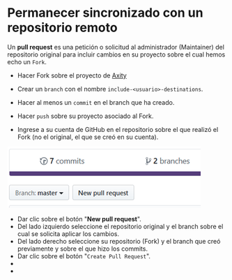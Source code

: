 # Permanecer sincronizado con un repositorio remoto

Un **pull request** es una petición o solicitud al administrador (Maintainer) del repositorio original para incluir cambios en su proyecto sobre el cual hemos echo un `Fork`.

 - Hacer Fork sobre el proyecto de [Axity](https://github.com/achamizoch/axity-collaboration-travel-plans)

 - Crear un `branch` con el nombre `include-<usuario>-destinations`.
 - Hacer al menos un `commit` en el branch que ha creado.
 - Hacer `push` sobre su proyecto asociado al Fork.
 - Ingrese a su cuenta de GitHub en el repositorio sobre el que realizó el Fork (no el original, el que se creó en su cuenta).

![img_13_git_request_01](images/img_13_git_request_01.png)

 - Dar clic sobre el botón "**New pull request**".
 - Del lado izquierdo seleccione el repositorio original y el branch sobre el cual se solicita aplicar los cambios.
 - Del lado derecho seleccione su repositorio (Fork) y el branch que creó previamente y sobre el que hizo los commits.
 - Dar clic sobre el botón "`Create Pull Request`".
 - 
 - 
<!--stackedit_data:
eyJoaXN0b3J5IjpbMTg2NjQ2NTM0NCwtMTUxMTkwMDQwOCwxOT
AzMzY1NzMxLDE5NTEwMTkwODBdfQ==
-->